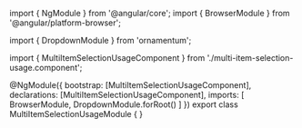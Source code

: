 import { NgModule } from '@angular/core';
import { BrowserModule } from '@angular/platform-browser';
  
import { DropdownModule } from 'ornamentum';
  
import { MultiItemSelectionUsageComponent } from './multi-item-selection-usage.component';

@NgModule({
 bootstrap: [MultiItemSelectionUsageComponent],
 declarations: [MultiItemSelectionUsageComponent],
 imports: [
    BrowserModule, 
    DropdownModule.forRoot()
  ]
})
export class MultiItemSelectionUsageModule {
}
